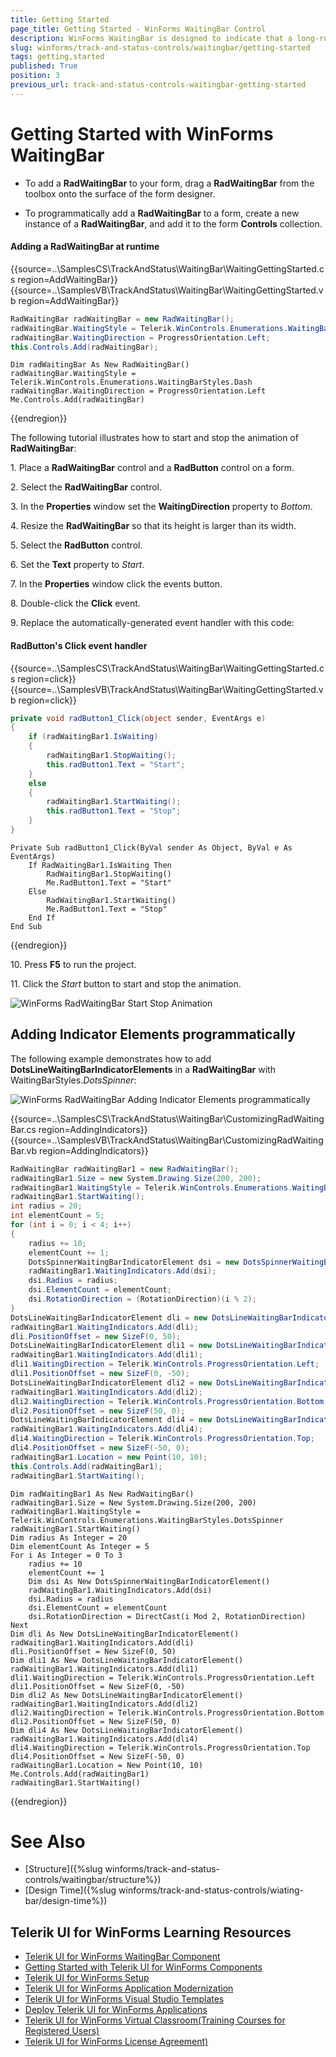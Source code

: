 ```yaml
---
title: Getting Started
page_title: Getting Started - WinForms WaitingBar Control
description: WinForms WaitingBar is designed to indicate that a long-running operation with indeterminate  length is undergoing.
slug: winforms/track-and-status-controls/waitingbar/getting-started
tags: getting,started
published: True
position: 3
previous_url: track-and-status-controls-waitingbar-getting-started
---
```


# Getting Started with WinForms WaitingBar

* To add a __RadWaitingBar__ to your form, drag a __RadWaitingBar__ from the toolbox onto the surface of the form designer.

* To programmatically add a __RadWaitingBar__ to a form, create a new instance of a __RadWaitingBar__, and add it to the form __Controls__ collection.

#### Adding a RadWaitingBar at runtime

{{source=..\SamplesCS\TrackAndStatus\WaitingBar\WaitingGettingStarted.cs region=AddWaitingBar}} 
{{source=..\SamplesVB\TrackAndStatus\WaitingBar\WaitingGettingStarted.vb region=AddWaitingBar}} 

````C#
RadWaitingBar radWaitingBar = new RadWaitingBar();
radWaitingBar.WaitingStyle = Telerik.WinControls.Enumerations.WaitingBarStyles.Dash;
radWaitingBar.WaitingDirection = ProgressOrientation.Left;
this.Controls.Add(radWaitingBar);

````
````VB.NET
Dim radWaitingBar As New RadWaitingBar()
radWaitingBar.WaitingStyle = Telerik.WinControls.Enumerations.WaitingBarStyles.Dash
radWaitingBar.WaitingDirection = ProgressOrientation.Left
Me.Controls.Add(radWaitingBar)

````

{{endregion}} 


The following tutorial illustrates how to start and stop the animation of __RadWaitingBar__:


1\. Place a __RadWaitingBar__ control and a __RadButton__ control on a form.

2\. Select the __RadWaitingBar__ control.

3\. In the __Properties__ window set the __WaitingDirection__ property to *Bottom*.

4\. Resize the __RadWaitingBar__ so that its height is larger than its width.

5\. Select the __RadButton__ control.

6\. Set the __Text__ property to *Start*.

7\. In the __Properties__ window click the events button.

8\. Double-click the __Click__ event.

9\. Replace the automatically-generated event handler with this code:

#### RadButton's Click event handler

{{source=..\SamplesCS\TrackAndStatus\WaitingBar\WaitingGettingStarted.cs region=click}} 
{{source=..\SamplesVB\TrackAndStatus\WaitingBar\WaitingGettingStarted.vb region=click}} 

````C#
private void radButton1_Click(object sender, EventArgs e)
{
    if (radWaitingBar1.IsWaiting)
    {
        radWaitingBar1.StopWaiting();
        this.radButton1.Text = "Start";
    }
    else
    {
        radWaitingBar1.StartWaiting();
        this.radButton1.Text = "Stop";
    }
}

````
````VB.NET
Private Sub radButton1_Click(ByVal sender As Object, ByVal e As EventArgs)
    If RadWaitingBar1.IsWaiting Then
        RadWaitingBar1.StopWaiting()
        Me.RadButton1.Text = "Start"
    Else
        RadWaitingBar1.StartWaiting()
        Me.RadButton1.Text = "Stop"
    End If
End Sub

````

{{endregion}} 

10\. Press __F5__ to run the project.

11\. Click the *Start* button to start and stop the animation.

![WinForms RadWaitingBar Start Stop Animation](images/track-and-status-controls-waitingbar-getting-started001.gif)

## Adding Indicator Elements programmatically

The following example demonstrates how to add __DotsLineWaitingBarIndicatorElements__ in a __RadWaitingBar__ with WaitingBarStyles.*DotsSpinner*:

![WinForms RadWaitingBar Adding Indicator Elements programmatically](images/track-and-status-controls-waitingbar-getting-started002.gif)

{{source=..\SamplesCS\TrackAndStatus\WaitingBar\CustomizingRadWaitingBar.cs region=AddingIndicators}} 
{{source=..\SamplesVB\TrackAndStatus\WaitingBar\CustomizingRadWaitingBar.vb region=AddingIndicators}} 

````C#
RadWaitingBar radWaitingBar1 = new RadWaitingBar();
radWaitingBar1.Size = new System.Drawing.Size(200, 200);
radWaitingBar1.WaitingStyle = Telerik.WinControls.Enumerations.WaitingBarStyles.DotsSpinner;
radWaitingBar1.StartWaiting();
int radius = 20;
int elementCount = 5;
for (int i = 0; i < 4; i++)
{
    radius += 10;
    elementCount += 1;
    DotsSpinnerWaitingBarIndicatorElement dsi = new DotsSpinnerWaitingBarIndicatorElement();
    radWaitingBar1.WaitingIndicators.Add(dsi);
    dsi.Radius = radius;
    dsi.ElementCount = elementCount;
    dsi.RotationDirection = (RotationDirection)(i % 2);
}
DotsLineWaitingBarIndicatorElement dli = new DotsLineWaitingBarIndicatorElement();
radWaitingBar1.WaitingIndicators.Add(dli);
dli.PositionOffset = new SizeF(0, 50);
DotsLineWaitingBarIndicatorElement dli1 = new DotsLineWaitingBarIndicatorElement();
radWaitingBar1.WaitingIndicators.Add(dli1);
dli1.WaitingDirection = Telerik.WinControls.ProgressOrientation.Left;
dli1.PositionOffset = new SizeF(0, -50);
DotsLineWaitingBarIndicatorElement dli2 = new DotsLineWaitingBarIndicatorElement();
radWaitingBar1.WaitingIndicators.Add(dli2);
dli2.WaitingDirection = Telerik.WinControls.ProgressOrientation.Bottom;
dli2.PositionOffset = new SizeF(50, 0);
DotsLineWaitingBarIndicatorElement dli4 = new DotsLineWaitingBarIndicatorElement();
radWaitingBar1.WaitingIndicators.Add(dli4);
dli4.WaitingDirection = Telerik.WinControls.ProgressOrientation.Top;
dli4.PositionOffset = new SizeF(-50, 0);
radWaitingBar1.Location = new Point(10, 10);
this.Controls.Add(radWaitingBar1);
radWaitingBar1.StartWaiting();

````
````VB.NET
Dim radWaitingBar1 As New RadWaitingBar()
radWaitingBar1.Size = New System.Drawing.Size(200, 200)
radWaitingBar1.WaitingStyle = Telerik.WinControls.Enumerations.WaitingBarStyles.DotsSpinner
radWaitingBar1.StartWaiting()
Dim radius As Integer = 20
Dim elementCount As Integer = 5
For i As Integer = 0 To 3
    radius += 10
    elementCount += 1
    Dim dsi As New DotsSpinnerWaitingBarIndicatorElement()
    radWaitingBar1.WaitingIndicators.Add(dsi)
    dsi.Radius = radius
    dsi.ElementCount = elementCount
    dsi.RotationDirection = DirectCast(i Mod 2, RotationDirection)
Next
Dim dli As New DotsLineWaitingBarIndicatorElement()
radWaitingBar1.WaitingIndicators.Add(dli)
dli.PositionOffset = New SizeF(0, 50)
Dim dli1 As New DotsLineWaitingBarIndicatorElement()
radWaitingBar1.WaitingIndicators.Add(dli1)
dli1.WaitingDirection = Telerik.WinControls.ProgressOrientation.Left
dli1.PositionOffset = New SizeF(0, -50)
Dim dli2 As New DotsLineWaitingBarIndicatorElement()
radWaitingBar1.WaitingIndicators.Add(dli2)
dli2.WaitingDirection = Telerik.WinControls.ProgressOrientation.Bottom
dli2.PositionOffset = New SizeF(50, 0)
Dim dli4 As New DotsLineWaitingBarIndicatorElement()
radWaitingBar1.WaitingIndicators.Add(dli4)
dli4.WaitingDirection = Telerik.WinControls.ProgressOrientation.Top
dli4.PositionOffset = New SizeF(-50, 0)
radWaitingBar1.Location = New Point(10, 10)
Me.Controls.Add(radWaitingBar1)
radWaitingBar1.StartWaiting()

````

{{endregion}}

# See Also

* [Structure]({%slug winforms/track-and-status-controls/waitingbar/structure%})	
* [Design Time]({%slug winforms/track-and-status-controls/wiating-bar/design-time%})

## Telerik UI for WinForms Learning Resources
* [Telerik UI for WinForms WaitingBar Component](https://www.telerik.com/products/winforms/waitingbar.aspx)
* [Getting Started with Telerik UI for WinForms Components](https://docs.telerik.com/devtools/winforms/getting-started/first-steps)
* [Telerik UI for WinForms Setup](https://docs.telerik.com/devtools/winforms/installation-and-upgrades/installing-on-your-computer)
* [Telerik UI for WinForms Application Modernization](https://docs.telerik.com/devtools/winforms/winforms-converter/overview)
* [Telerik UI for WinForms Visual Studio Templates](https://docs.telerik.com/devtools/winforms/visual-studio-integration/visual-studio-templates)
* [Deploy Telerik UI for WinForms Applications](https://docs.telerik.com/devtools/winforms/deployment-and-distribution/application-deployment)
* [Telerik UI for WinForms Virtual Classroom(Training Courses for Registered Users)](https://learn.telerik.com/learn/course/external/view/elearning/17/telerik-ui-for-winforms)
* [Telerik UI for WinForms License Agreement)](https://www.telerik.com/purchase/license-agreement/winforms-dlw-s)

